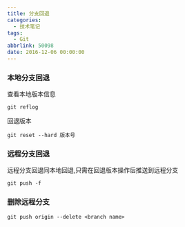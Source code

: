 ```yaml
---
title: 分支回退
categories:
  - 技术笔记
tags:
  - Git
abbrlink: 50098
date: 2016-12-06 00:00:00
---
```


### 本地分支回退

查看本地版本信息

```
git reflog
```
回退版本

```
git reset --hard 版本号
```

### 远程分支回退
远程分支回退同本地回退,只需在回退版本操作后推送到远程分支

```
git push -f
```

### 删除远程分支

```
git push origin --delete <branch name>
```